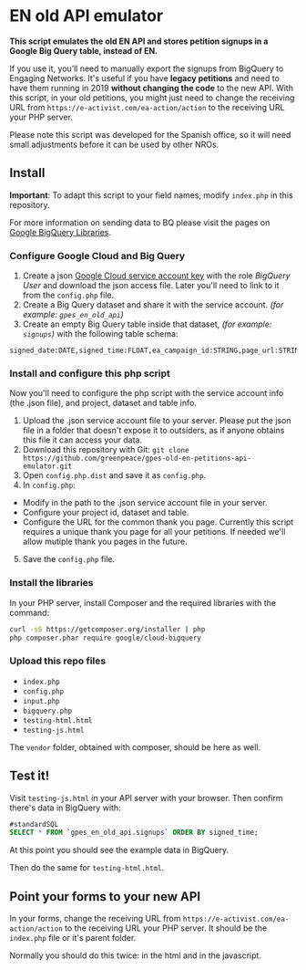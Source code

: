 # EN old API emulator

**This script emulates the old EN API and stores petition signups in a Google Big Query table, instead of EN.** 

If you use it, you’ll need to manually export the signups from BigQuery to Engaging Networks. It's useful if you have **legacy petitions** and need to have them running in 2019 **without changing the code** to the new API.  With this script, in your old petitions, you might just need to change the receiving URL from `https://e-activist.com/ea-action/action` to the receiving URL your PHP server. 

Please note this script was developed for the Spanish office, so it will need small adjustments before it can be used by other NROs.

## Install

**Important**: To adapt this script to your field names, modify `index.php` in this repository.

For more information on sending data to BQ please visit the pages on [Google BigQuery Libraries](https://cloud.google.com/bigquery/docs/reference/libraries).

### Configure Google Cloud and Big Query

1. Create a json [Google Cloud service account key](https://console.cloud.google.com/apis/credentials/serviceaccountkey) with the role *BigQuery User* and download the json access file. Later you'll need to link to it from the `config.php` file.
2. Create a Big Query dataset and share it with the service account. *(for example: `gpes_en_old_api`)*
3. Create an empty Big Query table inside that dataset, *(for example: `signups`)* with the following table schema:

```text
signed_date:DATE,signed_time:FLOAT,ea_campaign_id:STRING,page_url:STRING,utm_medium:STRING,utm_source:STRING,utm_campaign:STRING,utm_content:STRING,utm_term:STRING,gclid:STRING,ip:STRING,user_agent:STRING,first_name:STRING,last_name:STRING,id_number:STRING,email:STRING,phone_number:STRING,postcode:STRING,email_ok:STRING,privacy:STRING
```

### Install and configure this php script

Now you'll need to configure the php script with the service account info (the .json file), and project, dataset and table info.

1. Upload the .json service account file to your server. Please put the json file in a folder that doesn't expose it to outsiders, as if anyone obtains this file it can access your data.
2. Download this repository with Git: `git clone https://github.com/greenpeace/gpes-old-en-petitions-api-emulator.git`
3. Open `config.php.dist` and save it as `config.php`.
4. In `config.php`:
  * Modify in the path to the .json service account file in your server.
  * Configure your project id, dataset and table.
  * Configure the URL for the common thank you page. Currently this script requires a unique thank you page for all your petitions. If needed we'll allow mutiple thank you pages in the future.
5. Save the `config.php` file.

### Install the libraries

In your PHP server, install Composer and the required libraries with the command:

```bash
curl -sS https://getcomposer.org/installer | php
php composer.phar require google/cloud-bigquery
```

### Upload this repo files

* `index.php`
* `config.php`
* `input.php`
* `bigquery.php`
* `testing-html.html`
* `testing-js.html`

The `vendor` folder, obtained with composer, should be here as well. 

## Test it!

Visit `testing-js.html` in your API server with your browser. Then confirm there's data in BigQuery with:

```sql
#standardSQL
SELECT * FROM `gpes_en_old_api.signups` ORDER BY signed_time;
```

At this point you should see the example data in BigQuery.

Then do the same for `testing-html.html`.

## Point your forms to your new API

In your forms, change the receiving URL from `https://e-activist.com/ea-action/action` to the receiving URL your PHP server. It should be the `index.php` file or it's parent folder.

Normally you should do this twice: in the html and in the javascript.